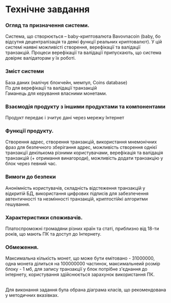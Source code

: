 # Технічне завдання

### Огляд та призначення системи.</br>
Система, що створюється – baby-криптовалюта Bavovnacoin (baby, бо відсутня децентралізація та деякі функції реальних криптовалют). 
У цій системі наявні можливісті створення, верефікації та валідації транзакцій. Процеси верефікації та валідації припускають, 
що система довіряє валідаторам у їх роботі.
 
### Зміст системи</br>
База даних (налічує блокчейн, мемпул, Coins database)</br>
Пз для верефікації та валідації транзакцій</br>
Гаманець для керування власними монетами.</br>

### Взаємодія продукту з іншими продуктами та компонентами</br>
Продукт передає і зчитує дані через мережу Інтернет 

### Функції продукту.</br>
Створення адрес, створення транзакцій, використання мнемонічних фраз для безпечного зберігання адрес, можливість створення однієї 
транзакції декількома різними користувачами, верефікація та валідація транзакцій (+ отримання винагороди), можливість додати транзакцію у блок через певний час.
 
### Вимоги до безпеки</br>
Анонімність користувачів, складність відстеження транзакцій у відкритій БД, використання цифрових підписів для забезпечення автентичності та 
незмінності транзакцій, криптостійкі алгоритми гешування.
 
### Характеристики споживачів.</br>
Платоспроможні громадяни різних країн та статі, приблизно від 18-ти років, що мають ПК та доступ до Інтернету.

### Обмеження.
Максимальна кількість монет, що може бути емітовано - 31000000, одна монета ділиться на 100000000 частинок, максимальнеий розмір блоку - 1 мб, 
для запису транзакції у блок потрібне з'єднання до інтернету, користування здійснюється зарахунок використання ПК. </br></br>

Для виконання задання була обрана діаграма класів, що рекомендована у методичних вказівках.
